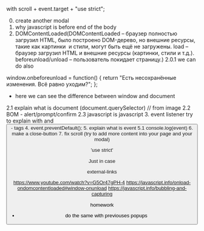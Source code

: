 with scroll + event.target +  "use strict";

0. create another modal
1. why javascript is before end of the body
2. DOMContentLoaded(DOMContentLoaded – браузер полностью загрузил HTML, было построено DOM-дерево, но внешние ресурсы, такие как картинки <img> и стили, могут быть ещё не загружены. load – браузер загрузил HTML и внешние ресурсы (картинки, стили и т.д.).
beforeunload/unload – пользователь покидает страницу.)
2.0.1 we can do also 

window.onbeforeunload = function() {
  return "Есть несохранённые изменения. Всё равно уходим?";
};

- here we can see the difference between window and document 

2.1 explain what is document (document.querySelector) // from image
2.2 BOM - alert/prompt/confirm
2.3 javascript is javascript
3. event listener try to explain with <a> and <button> - tags
4. event.preventDefault();
5. explain what is event
5.1 console.log(event)
6. make a close-button
7. fix scroll (try to add more content into your page and your modal)

'use strict'


Just in case

external-links

https://www.youtube.com/watch?v=G5Or47gPH-4
https://javascript.info/onload-ondomcontentloaded#window-onunload
https://javascript.info/bubbling-and-capturing

homework

- do the same with previouses popups